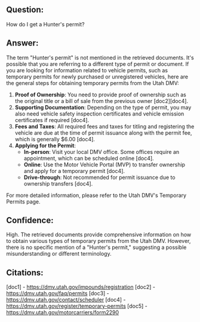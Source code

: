 ## Question:
How do I get a Hunter's permit?
## Answer:
The term "Hunter's permit" is not mentioned in the retrieved documents. It's possible that you are referring to a different type of permit or document. If you are looking for information related to vehicle permits, such as temporary permits for newly purchased or unregistered vehicles, here are the general steps for obtaining temporary permits from the Utah DMV:

1. **Proof of Ownership**: You need to provide proof of ownership such as the original title or a bill of sale from the previous owner [doc2][doc4].
2. **Supporting Documentation**: Depending on the type of permit, you may also need vehicle safety inspection certificates and vehicle emission certificates if required [doc4].
3. **Fees and Taxes**: All required fees and taxes for titling and registering the vehicle are due at the time of permit issuance along with the permit fee, which is generally $6.00 [doc4].
4. **Applying for the Permit**:
    - **In-person**: Visit your local DMV office. Some offices require an appointment, which can be scheduled online [doc4].
    - **Online**: Use the Motor Vehicle Portal (MVP) to transfer ownership and apply for a temporary permit [doc4].
    - **Drive-through**: Not recommended for permit issuance due to ownership transfers [doc4].

For more detailed information, please refer to the Utah DMV's Temporary Permits page.

## Confidence:
High. The retrieved documents provide comprehensive information on how to obtain various types of temporary permits from the Utah DMV. However, there is no specific mention of a "Hunter's permit," suggesting a possible misunderstanding or different terminology.

## Citations:
[doc1] - https://dmv.utah.gov/impounds/registration
[doc2] - https://dmv.utah.gov/faq/permits
[doc3] - https://dmv.utah.gov/contact/scheduler
[doc4] - https://dmv.utah.gov/register/temporary-permits
[doc5] - https://dmv.utah.gov/motorcarriers/form2290
